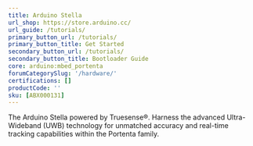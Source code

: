 ```yaml
---
title: Arduino Stella
url_shop: https://store.arduino.cc/
url_guide: /tutorials/
primary_button_url: /tutorials/
primary_button_title: Get Started
secondary_button_url: /tutorials/
secondary_button_title: Bootloader Guide
core: arduino:mbed_portenta
forumCategorySlug: '/hardware/'
certifications: []
productCode: ''
sku: [ABX000131]
---
```


The Arduino Stella powered by Truesense®. Harness the advanced Ultra-Wideband (UWB) technology for unmatched accuracy and real-time tracking capabilities within the Portenta family.
